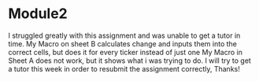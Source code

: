 # Module2
I struggled greatly with this assignment and was unable to get a tutor in time. My Macro on sheet B calculates 
change and inputs them into the correct cells, but does it for every ticker instead of just one
My Macro in Sheet A does not work, but it shows what i was trying to do. 
I will try to get a tutor this week in order to resubmit the assignment correctly, Thanks!
